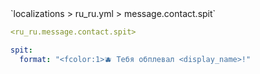 <!--@include: @/parts/module/message/contact/spit.md#title-->
<!--@include: @/parts/words.md#path--> `localizations > ru_ru.yml > message.contact.spit`

<!--@include: @/parts/module/message/contact/spit.md#explanation-->

<!--@include: @/parts/words.md#edit-->
```yaml
<ru_ru.message.contact.spit>
```

<!--@include: @/parts/words.md#default-->
```yaml
spit:
  format: "<fcolor:1>🫐 Тебя обплевал <display_name>!"
```

<!--@include: @/parts/module/message/contact/spit.md#parameters-->
<!--@include: @/parts/module/message/contact/spit.md#localization-->
